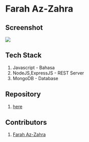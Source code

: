 # Farah Az-Zahra

## Screenshot
![](./tenor.gif)

## Tech Stack
1. Javascript - Bahasa
2. NodeJS,ExpressJS - REST Server
3. MongoDB - Database

## Repository
1. [here](https://github.com/)

## Contributors

1. [Farah Az-Zahra](https://github.com/FarahAzZahra)
